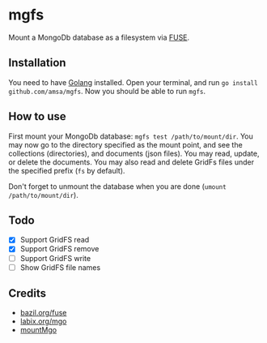 mgfs
========

Mount a MongoDb database as a filesystem via [FUSE](https://bazil.org/fuse/).

## Installation
You need to have [Golang](https://golang.org/doc/install) installed.
Open your terminal, and run `go install github.com/amsa/mgfs`. Now you should be able to
run `mgfs`.

## How to use
First mount your MongoDb database: `mgfs test /path/to/mount/dir`. You may now go to the directory specified 
as the mount point, and see the collections (directories), and documents (json files). You may read, update, 
or delete the documents. You may also read and delete GridFs files under the specified prefix (`fs` by default).

Don't forget to unmount the database when you are done (`umount /path/to/mount/dir`).

## Todo
- [x] Support GridFS read 
- [x] Support GridFS remove 
- [ ] Support GridFS write
- [ ] Show GridFS file names

## Credits
* [bazil.org/fuse](http://bazil.org/fuse)
* [labix.org/mgo](http://labix.org/mgo)
* [mountMgo](https://github.com/cryptix/mountMgo)
